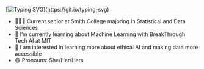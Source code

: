 [![Typing SVG](https://readme-typing-svg.demolab.com?font=Fira+Code&pause=1000&color=5d1539&width=450&height=80&lines=Hi,+I'm+Vanessa!)](https://git.io/typing-svg)


- 👩🏻‍💻 Current senior at Smith College majoring in Statistical and Data Sciences
- 🌱 I’m currently learning about Machine Learning with BreakThrough Tech AI at MIT
- 💭 I am interested in learning more about ethical AI and making data more accessible
- 😄 Pronouns: She/Her/Hers

